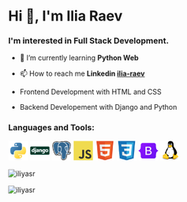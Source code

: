 <h1 left="center">Hi 👋, I'm Ilia Raev</h1>
<h3 left="center">I'm interested in Full Stack Development.</h3>

- 🌱 I’m currently learning **Python Web**

- 📫 How to reach me **Linkedin [ilia-raev](https://www.linkedin.com/in/ilia-raev-584295274/)**

- Frontend Development with HTML and CSS

- Backend Developement with Django and Python
  
<p align="left">
</p>

<h3 align="left">Languages and Tools:</h3>
<p align="left"> 
  <img src="https://github.com/devicons/devicon/blob/v2.14.0/icons/python/python-original.svg" alt="python" width="40" height="40"/> 
  <img src="https://github.com/devicons/devicon/blob/v2.14.0/icons/django/django-original.svg" alt="django" width="40" height="40"/> 
  <img src="https://github.com/devicons/devicon/blob/v2.14.0/icons/postgresql/postgresql-original.svg" alt="postgresql" width="40" height="40"/> 
  <img src="https://github.com/devicons/devicon/blob/v2.14.0/icons/javascript/javascript-original.svg" alt="javascript" width="40" height="40"/> 
  <img src="https://github.com/devicons/devicon/blob/v2.14.0/icons/html5/html5-original.svg" alt="html" width="40" height="40"/> 
  <img src="https://github.com/devicons/devicon/blob/v2.14.0/icons/css3/css3-original.svg" alt="css" width="40" height="40"/> 
  <img src="https://github.com/devicons/devicon/blob/v2.14.0/icons/bootstrap/bootstrap-original.svg" alt="bootstrap" width="40" height="40"/> 
  <img src="https://github.com/devicons/devicon/blob/v2.14.0/icons/linux/linux-original.svg" alt="linux" width="40" height="40"/> 
  
</p>

<p><img align="center" src="https://github-readme-stats.vercel.app/api/top-langs?username=iliyasr&show_icons=true&locale=en&layout=compact" alt="iliyasr" /></p>

<p><img align="center" src="https://github-readme-streak-stats.herokuapp.com/?user=iliyasr&" alt="iliyasr" /></p>
